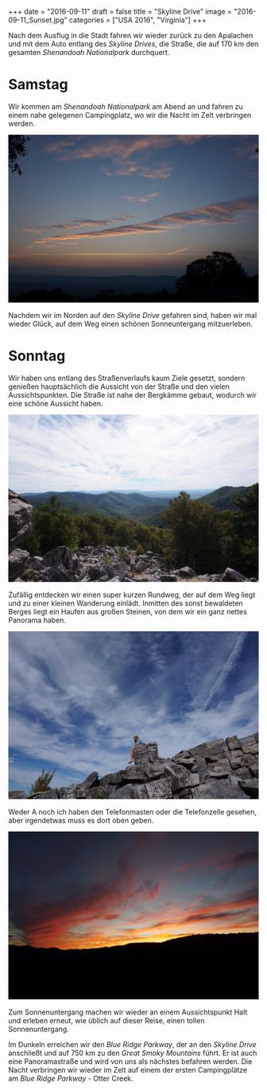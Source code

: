 +++
date = "2016-09-11"
draft = false
title = "Skyline Drive"
image = "2016-09-11_Sunset.jpg"
categories = ["USA 2016", "Virginia"]
+++

Nach dem Ausflug in die Stadt fahren wir
wieder zurück zu den Apalachen und mit
dem Auto entlang des *Skyline Drives*,
die Straße, die auf 170 km den
gesamten *Shenandoah Nationalpark* durchquert. 

# Samstag

Wir kommen am *Shenandoah Nationalpark* 
am Abend an und fahren zu einem 
nahe gelegenen Campingplatz,
wo wir die Nacht im Zelt verbringen werden. 

![Sunset](/images/2016-09-10_Sunset.jpg)

Nachdem wir im Norden auf den 
*Skyline Drive* gefahren sind,
haben wir mal wieder Glück,
auf dem Weg einen schönen Sonneuntergang mitzuerleben. 

# Sonntag

Wir haben uns entlang des Straßenverlaufs
kaum Ziele gesetzt, sondern genießen
hauptsächlich die Aussicht von der Straße
und den vielen Aussichtspunkten. 
Die Straße ist nahe der Bergkämme gebaut,
wodurch wir eine schöne Aussicht haben. 

![Panorama](/images/2016-09-11_Panorama.jpg)

Zufällig entdecken wir einen super kurzen 
Rundweg, der auf dem Weg liegt und zu
einer kleinen Wanderung einlädt. 
Inmitten des sonst bewaldeten Berges
liegt ein Haufen aus großen Steinen,
von dem wir ein ganz nettes Panorama haben. 

![Telephone Rock](/images/2016-09-11_Telephone-Rock.jpg)

Weder A noch ich haben den Telefonmasten
oder die Telefonzelle gesehen, aber 
irgendetwas muss es dort oben geben. 

![Sunset](/images/2016-09-11_Sunset.jpg)

Zum Sonnenuntergang machen wir wieder 
an einem Aussichtspunkt Halt und erleben
erneut, wie üblich auf dieser Reise,
einen tollen Sonnenuntergang. 

Im Dunkeln erreichen wir den 
*Blue Ridge Parkway*, der an den *Skyline
Drive* anschließt und auf 750 km
zu den *Great Smoky Mountains* führt. 
Er ist auch eine Panoramastraße und wird
von uns als nächstes befahren werden. 
Die Nacht verbringen wir wieder im Zelt 
auf einem der ersten Campingplätze am 
*Blue Ridge Parkway* - Otter Creek. 